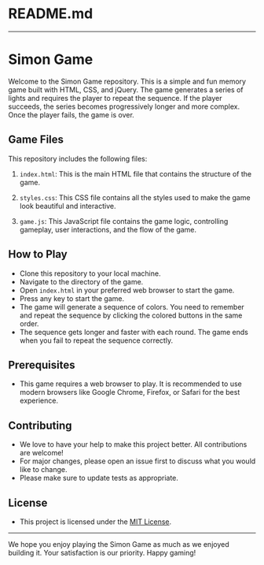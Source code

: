 # README.md

---

# Simon Game

Welcome to the Simon Game repository. This is a simple and fun memory game built with HTML, CSS, and jQuery. The game generates a series of lights and requires the player to repeat the sequence. If the player succeeds, the series becomes progressively longer and more complex. Once the player fails, the game is over.


## Game Files

This repository includes the following files:

1. `index.html`: This is the main HTML file that contains the structure of the game.

2. `styles.css`: This CSS file contains all the styles used to make the game look beautiful and interactive.

3. `game.js`: This JavaScript file contains the game logic, controlling gameplay, user interactions, and the flow of the game.

## How to Play

- Clone this repository to your local machine.
- Navigate to the directory of the game.
- Open `index.html` in your preferred web browser to start the game.
- Press any key to start the game.
- The game will generate a sequence of colors. You need to remember and repeat the sequence by clicking the colored buttons in the same order.
- The sequence gets longer and faster with each round. The game ends when you fail to repeat the sequence correctly.

## Prerequisites

- This game requires a web browser to play. It is recommended to use modern browsers like Google Chrome, Firefox, or Safari for the best experience.

## Contributing

- We love to have your help to make this project better. All contributions are welcome!
- For major changes, please open an issue first to discuss what you would like to change.
- Please make sure to update tests as appropriate.

## License

- This project is licensed under the [MIT License](https://choosealicense.com/licenses/mit/).

---

We hope you enjoy playing the Simon Game as much as we enjoyed building it. Your satisfaction is our priority. Happy gaming!
